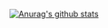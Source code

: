 [![Anurag's github stats](https://github-readme-stats.vercel.app/api?username=Developer-CaoZheng&show_icons=true&theme=dark)](https://github.com/anuraghazra/github-readme-stats)
